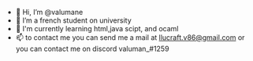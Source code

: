 - 👋 Hi, I’m @valumane
- 👀 I’m a french student on university
- 🌱 I'm currently learning html,java scipt, and ocaml
- 📫 to contact me you can send me a mail at llucraft.v86@gmail.com or you can contact me on discord valuman_#1259

<!---
valumane/valumane is a ✨ special ✨ repository because its `README.md` (this file) appears on your GitHub profile.
You can click the Preview link to take a look at your changes.
--->
